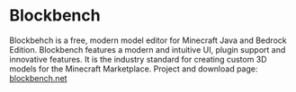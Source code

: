 # Blockbench

Blockbehch is a free, modern model editor for Minecraft Java and Bedrock Edition.
Blockbench features a modern and intuitive UI, plugin support and innovative features. It is the industry standard for creating custom 3D models for the Minecraft Marketplace.
Project and download page: [blockbench.net](https://www.blockbench.net)
